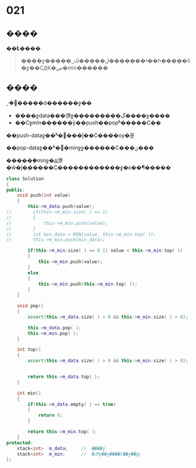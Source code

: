 # 021

## ����

**��Ŀ����**

> ����ջ�����ݽṹ�����ڸ�������ʵ��һ���ܹ��õ�ջ��СԪ�ص�min������

## ����

˼·�ܼ򵥣�����ά������ջ��

* ����ջdata���洢ջ���������ڳ����ջ����
* ��Сջmin������ÿ��push��popʱ�����Сֵ��

��push-dataջ��ʱ�򣬽���ǰ��С����ѹ�룬

��pop-dataջ��ʱ�򣬽�minջջ������С���ݵ���

������֤minջ�д洢�ŵ�ǰ�ֳ�����Сֵ������������ջ�ĸ��¶�����

```cpp
class Solution
{
public:
    void push(int value)
    {
        this->m_data.push(value);
//        if(this->m_min.size( ) <= 1)
//        {
//            this->m_min.push(value);
//        }
//        int min_data = MIN(value, this->m_min.top( ));
//        this->m_min.push(min_data);

        if(this->m_min.size( ) == 0 || value < this->m_min.top( ))
        {
            this->m_min.push(value);
        }
        else
        {
            this->m_min.push(this->m_min.top( ));
        }
    }

    void pop()
    {
        assert(this->m_data.size( ) > 0 && this->m_min.size( ) > 0);

        this->m_data.pop( );
        this->m_min.pop( );
    }

    int top()
    {
        assert(this->m_data.size( ) > 0 && this->m_min.size( ) > 0);


        return this->m_data.top( );
    }

    int min()
    {
        if(this->m_data.empty( ) == true)
        {
            return 0;
        }

        return this->m_min.top( );
    }
protected:
    stack<int>  m_data;     //  ����ջ
    stack<int>  m_min;      //  �洢ÿ��ջ����Сֵ��ջ��Ϣ
};
```

